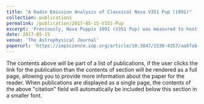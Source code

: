 ```yaml
---
title: "A Radio Emission Analysis of Classical Nova V351 Pup (1991)"
collection: publications
permalink: /publication/2017-05-15-V351-Pup
excerpt: 'Previously, Nova Puppis 1991 (V351 Pup) was measured to host one of the most massive ejections claimed in the literature. Multi-frequency radio detections from one epoch were published for this nova in the 1990's; and yet, the remaining data collected by the Karl G. Jansky Very Large Array (VLA) have remained unpublished. In this paper, we analyze the remaining unpublished data sets for V351 Pup at frequencies of 4.9, 8.4, 14.9, and 22.5 GHz. We fit the resulting light curve to a model of expanding thermal ejecta, under the assumption that the radio emission is dominated by free–free radiation and accounting for high levels of clumping in the ejecta. Images of V351 Pup in both the radio (from the VLA) and H alpha +[N ii] (from Hubble Space Telescope) exhibit no aspherical structure, strengthening our assumption of spherical symmetry. From expansion parallax methods, we estimate the distance to V351 Pup to be 5.0 +/- 1.5 kpc. Our light-curve fit yields a value of log10(Mej) = -5.2 +/- 0.7 solar masses for the ejecta mass, implying that V351 Pup is on the low end of expectations for ejecta mass from classical novae. A comparison between our derived ejecta mass and theoretical models gives evidence for a very massive (1.25 solar masses) white dwarf, which is consistent with spectroscopic evidence for an oxygen–neon white dwarf.'
date: 2017-05-15
venue: 'The Astrophysical Journal'
paperurl: 'https://iopscience.iop.org/article/10.3847/1538-4357/aa6fab'
---
```


The contents above will be part of a list of publications, if the user clicks the link for the publication than the contents of section will be rendered as a full page, allowing you to provide more information about the paper for the reader. When publications are displayed as a single page, the contents of the above "citation" field will automatically be included below this section in a smaller font.
